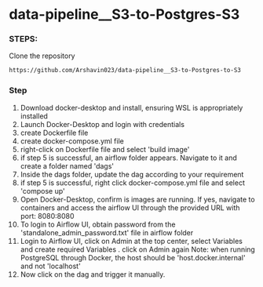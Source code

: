 # data-pipeline__S3-to-Postgres-S3

### STEPS:
Clone the repository
```bash
https://github.com/Arshavin023/data-pipeline__S3-to-Postgres-to-S3
```

### Step
1. Download docker-desktop and install, ensuring WSL is appropriately installed
2. Launch Docker-Desktop and login with credentials
3. create Dockerfile file
4. create docker-compose.yml file
5. right-click on Dockerfile file and select 'build image'
6. if step 5 is successful, an airflow folder appears. Navigate to it and create a folder named 'dags'
7. Inside the dags folder, update the dag according to your requirement
8. if step 5 is successful, right click docker-compose.yml file and select 'compose up'
9. Open Docker-Desktop, confirm is images are running. If yes, navigate to containers and access the airflow UI through the provided URL with port: 8080:8080
10. To login to Airflow UI, obtain password from the 'standalone_admin_password.txt' file in airflow folder
11. Login to Airflow UI, click on Admin at the top center, select Variables and create required Variables . click on Admin again
Note: when running PostgreSQL through Docker, the host should be 'host.docker.internal' and not 'localhost'
12. Now click on the dag and trigger it manually.








